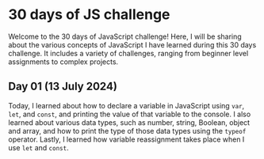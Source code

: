 # 30 days of JS challenge

Welcome to the 30 days of JavaScript challenge! Here, I will be sharing about the various concepts of JavaScript I have learned during this 30 days challenge. It includes a variety of challenges, ranging from beginner level assignments to complex projects.

## Day 01 (13 July 2024) 

Today, I learned about how to declare a variable in JavaScript using `var`, `let`, and `const`, and printing the value of that variable to the console. I also learned about various data types, such as number, string, Boolean, object and array, and how to print the type of those data types using the `typeof` operator. Lastly, I learned how variable reassignment takes place when I use `let` and `const`. 
